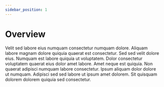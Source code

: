```yaml
---
sidebar_position: 1
---
```


# Overview

Velit sed labore eius numquam consectetur numquam dolore. Aliquam labore magnam dolore quiquia quaerat est consectetur. Sed sed velit dolore eius. Numquam est labore quiquia ut voluptatem. Dolor consectetur voluptatem quaerat eius dolor amet labore. Amet neque est quiquia. Non quaerat adipisci numquam labore consectetur. Ipsum aliquam dolor dolore ut numquam. Adipisci sed sed labore ut ipsum amet dolorem. Sit quisquam dolorem dolorem quiquia sed consectetur.
